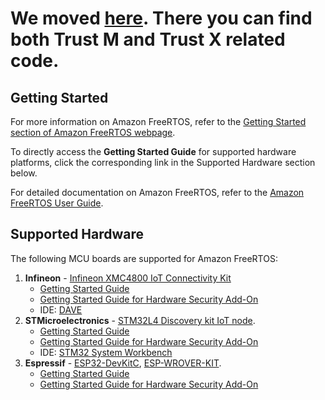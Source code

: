 # We moved [here](https://github.com/Infineon/amazon-freertos-optiga-trust). There you can find both Trust M and Trust X related code. 

## Getting Started

For more information on Amazon FreeRTOS, refer to the [Getting Started section of Amazon FreeRTOS webpage](https://aws.amazon.com/freertos).

To directly access the **Getting Started Guide** for supported hardware platforms, click the corresponding link in the Supported Hardware section below.

For detailed documentation on Amazon FreeRTOS, refer to the [Amazon FreeRTOS User Guide](https://aws.amazon.com/documentation/freertos).

## Supported Hardware

The following MCU boards are supported for Amazon FreeRTOS:
1. **Infineon** - [Infineon XMC4800 IoT Connectivity Kit](https://www.infineon.com/connectivitykit)
    * [Getting Started Guide](https://docs.aws.amazon.com/freertos/latest/userguide/getting_started_infineon.html)
    * [Getting Started Guide for Hardware Security Add-On](https://github.com/Infineon/amazon-freertos-optiga-trust-x/wiki/Infineon-XMC4800-IoT-Connectivity-Kit)
    * IDE: [DAVE](https://infineoncommunity.com/dave-download_ID645)
2. **STMicroelectronics** - [STM32L4 Discovery kit IoT node](http://www.st.com/en/evaluation-tools/b-l475e-iot01a.html).
    * [Getting Started Guide](https://docs.aws.amazon.com/freertos/latest/userguide/getting_started_st.html)
    * [Getting Started Guide for Hardware Security Add-On](https://github.com/Infineon/amazon-freertos-optiga-trust-x/wiki/STMicroelectronics---STM32L4-Discovery-kit-IoT-node)
    * IDE: [STM32 System Workbench](http://openstm32.org/HomePage)
3. **Espressif** - [ESP32-DevKitC](https://www.espressif.com/en/products/hardware/esp32-devkitc/overview), [ESP-WROVER-KIT](https://www.espressif.com/en/products/hardware/esp-wrover-kit/overview).
    * [Getting Started Guide](https://docs.aws.amazon.com/freertos/latest/userguide/getting_started_espressif.html)
    * [Getting Started Guide for Hardware Security Add-On](https://github.com/Infineon/amazon-freertos-optiga-trust-x/wiki/Espressif-ESP32-DevKitC-and-the-ESP-WROVER-KIT)
